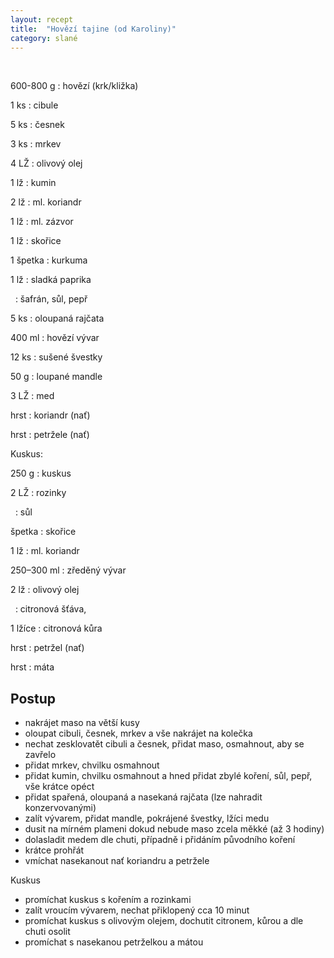 ```yaml
---
layout: recept
title:  "Hovězí tajine (od Karoliny)"
category: slané
---
```


<br>

<div class="ingredience" markdown="1">

600-800 g
: hovězí (krk/kližka)

1 ks
: cibule

5 ks
: česnek

3 ks
: mrkev

4 LŽ
: olivový olej

1 lž
: kumin

2 lž
: ml. koriandr

1 lž
: ml. zázvor

1 lž
: skořice

1 špetka
: kurkuma

1 lž
: sladká paprika

&nbsp;
: šafrán, sůl, pepř

5 ks
: oloupaná rajčata

400 ml
: hovězí vývar

12 ks
: sušené švestky

50 g
: loupané mandle

3 LŽ
: med

hrst
: koriandr (nať)

hrst
: petržele (nať)


Kuskus:

250 g
: kuskus

2 LŽ
: rozinky

&nbsp;
: sůl

špetka
: skořice

1 lž
: ml. koriandr
    
250–300 ml
: zředěný vývar

2 lž
: olivový olej

&nbsp;
: citronová šťáva, 

1 lžíce
: citronová kůra

hrst
: petržel (nať)
    
hrst
: máta

</div>

## Postup

<div class="postup" markdown="1">  

- nakrájet maso na větší kusy
- oloupat cibuli, česnek, mrkev a vše nakrájet na kolečka
- nechat zesklovatět cibuli a česnek, přidat maso, osmahnout, aby se zavřelo
- přidat mrkev, chvilku osmahnout
- přidat kumin, chvilku osmahnout a hned přidat zbylé koření, sůl, pepř, vše krátce opéct
- přidat spařená, oloupaná a nasekaná rajčata (lze nahradit konzervovanými)
- zalít vývarem, přidat mandle, pokrájené švestky, lžíci medu
- dusit na mírném plameni dokud nebude maso zcela měkké (až 3 hodiny)
- dolasladit medem dle chuti, případně i přidáním původního koření
- krátce prohřát
- vmíchat nasekanout nať koriandru a petržele

Kuskus
- promíchat kuskus s kořením a rozinkami
- zalít vroucím vývarem, nechat přiklopený cca 10 minut
- promíchat kuskus s olivovým olejem, dochutit citronem, kůrou a dle chuti osolit
- promíchat s nasekanou petrželkou a mátou

</div>

